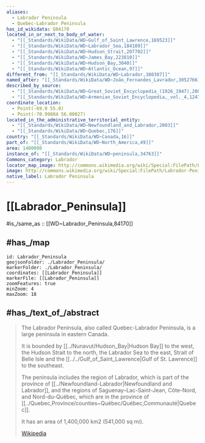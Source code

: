 ```yaml
---
aliases:
  - Labrador Peninsula
  - Quebec-Labrador Peninsula
has_id_wikidata: Q84170
located_in_or_next_to_body_of_water:
  - "[[_Standards/WikiData/WD~Gulf_of_Saint_Lawrence,169523]]"
  - "[[_Standards/WikiData/WD~Labrador_Sea,184189]]"
  - "[[_Standards/WikiData/WD~Hudson_Strait,207702]]"
  - "[[_Standards/WikiData/WD~James_Bay,223810]]"
  - "[[_Standards/WikiData/WD~Hudson_Bay,3040]]"
  - "[[_Standards/WikiData/WD~Atlantic_Ocean,97]]"
different_from: "[[_Standards/WikiData/WD~Labrador,380307]]"
named_after: "[[_Standards/WikiData/WD~João_Fernandes_Lavrador,3052766]]"
described_by_source:
  - "[[_Standards/WikiData/WD~Great_Soviet_Encyclopedia_(1926_1947),20078554]]"
  - "[[_Standards/WikiData/WD~Armenian_Soviet_Encyclopedia,_vol._4,124737630]]"
coordinate_location:
  - Point(-69.0 55.0)
  - Point(-70.99884 56.00027)
located_in_the_administrative_territorial_entity:
  - "[[_Standards/WikiData/WD~Newfoundland_and_Labrador,2003]]"
  - "[[_Standards/WikiData/WD~Quebec,176]]"
country: "[[_Standards/WikiData/WD~Canada,16]]"
part_of: "[[_Standards/WikiData/WD~North_America,49]]"
area: 1400000
instance_of: "[[_Standards/WikiData/WD~peninsula,34763]]"
Commons_category: Labrador
locator_map_image: http://commons.wikimedia.org/wiki/Special:FilePath/Labrador-Peninsula.PNG
image: http://commons.wikimedia.org/wiki/Special:FilePath/Labrador-Peninsula.PNG
native_label: Labrador Peninsula
---
```


# [[Labrador_Peninsula]] 

#is_/same_as :: [[WD~Labrador_Peninsula,84170]] 

## #has_/map 

```leaflet
id: Labrador_Peninsula
geojsonFolder: ./Labrador_Peninsula/
markerFolder: ./Labrador_Peninsula/
coordinates: [[Labrador_Peninsula]] 
markerFile: [[Labrador_Peninsula]] 
zoomFeatures: true 
minZoom: 4 
maxZoom: 18
```


## #has_/text_of_/abstract 

> The Labrador Peninsula, also called Quebec-Labrador Peninsula, 
> is a large peninsula in eastern Canada. 
> 
> It is bounded by [[../Nunavut/Hudson_Bay|Hudson Bay]] to the west, the Hudson Strait to the north, 
> the Labrador Sea to the east, Strait of Belle Isle and the [[../../Gulf_of_Saint_Lawrence|Gulf of St. Lawrence]] to the southeast. 
> 
> The peninsula includes the region of Labrador, 
> which is part of the province of [[../Newfoundland-Labrador|Newfoundland and Labrador]], 
> and the regions of Saguenay–Lac-Saint-Jean, Côte-Nord, and Nord-du-Québec, 
> which are in the province of [[../Quebec,Province/counties~Québec/Québec,Communauté|Quebec]]. 
> 
> It has an area of 1,400,000 km2 (541,000 sq mi).
>
> [Wikipedia](https://en.wikipedia.org/wiki/Labrador%20Peninsula) 

